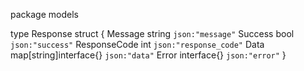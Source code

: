 package models

type Response struct {
	Message      string                 `json:"message"`
	Success      bool                   `json:"success"`
	ResponseCode int                    `json:"response_code"`
	Data         map[string]interface{} `json:"data"`
	Error        interface{}            `json:"error"`
}
